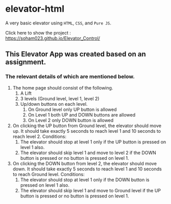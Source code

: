 # elevator-html
A very basic elevator using `HTML`, `CSS`, and `Pure JS`.

Click here to show the project : https://soham023.github.io/Elevator_Control/

## This Elevator App was created based on an assignment.
### The relevant details of which are mentioned below.

1. The home page should consist of the following.
    1. A Lift
    1. 3 levels (Ground level, level 1, level 2)
    1. Up/down buttons on each level.
        1. On Ground level only UP button is allowed
        1. On Level 1 both UP and DOWN buttons are allowed
        1. On Level 2 only DOWN button is allowed
1. On clicking the UP button from Ground level, the elevator should move up. It should take exactly
5 seconds to reach level 1 and 10 seconds to reach level 2.
Conditions:
    1. The elevator should stop at level 1 only if the UP button is pressed on level 1 also.
    2. The elevator should skip level 1 and move to level 2 if the DOWN button is pressed or no
button is pressed on level 1.
1. On clicking the DOWN button from level 2, the elevator should move down. It should take
exactly 5 seconds to reach level 1 and 10 seconds to reach Ground level.
Conditions:
    1. The elevator should stop at level 1 only if the DOWN button is pressed on level 1 also.
    2. The elevator should skip level 1 and move to Ground level if the UP button is pressed or
no button is pressed on level 1.
